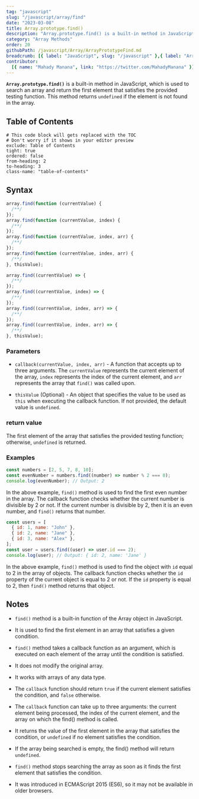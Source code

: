 ```yaml
---
tag: "javascript"
slug: "/javascript/array/find"
date: "2023-03-08"
title: Array.prototype.find()
description: "Array.prototype.find() is a built-in method in JavaScript, which is used to search an array and return the first element that satisfies the provided testing function."
category: "Array Methods"
order: 20
githubPath: /javascript/Array/ArrayPrototypeFind.md
breadcrumb: [{ label: "JavaScript", slug: "/javascript" },{ label: "Array Methods", slug: "/javascript/array" }]
contributor:
  [{ name: "Mahady Manana", link: "https://twitter.com/MahadyManana" }]
---
```


**`Array.prototype.find()`** is a built-in method in JavaScript, which is used to search an array and return the first element that satisfies the provided testing function. This method returns `undefined` if the element is not found in the array.

## Table of Contents

```toc
# This code block will gets replaced with the TOC
# Don't worry if it shows in your editor preview
exclude: Table of Contents
tight: true
ordered: false
from-heading: 2
to-heading: 3
class-name: "table-of-contents"
```

## Syntax

```javascript
array.find(function (currentValue) {
  /**/
});
array.find(function (currentValue, index) {
  /**/
});
array.find(function (currentValue, index, arr) {
  /**/
});
array.find(function (currentValue, index, arr) {
  /**/
}, thisValue);

array.find((currentValue) => {
  /**/
});
array.find((currentValue, index) => {
  /**/
});
array.find((currentValue, index, arr) => {
  /**/
});
array.find((currentValue, index, arr) => {
  /**/
}, thisValue);
```

### Parameters

- `callback(currentValue, index, arr)` - A function that accepts up to three arguments. The `currentValue` represents the current element of the array, `index` represents the index of the current element, and `arr` represents the array that `find()` was called upon.

- `thisValue` (Optional) - An object that specifies the value to be used as `this` when executing the callback function. If not provided, the default value is `undefined`.

### return value

The first element of the array that satisfies the provided testing function; otherwise, `undefined` is returned.

### Examples

```javascript
const numbers = [2, 5, 7, 8, 10];
const evenNumber = numbers.find((number) => number % 2 === 0);
console.log(evenNumber); // Output: 2
```

In the above example, `find()` method is used to find the first even number in the array. The callback function checks whether the current number is divisible by 2 or not. If the current number is divisible by 2, then it is an even number, and `find()` returns that number.

```js
const users = [
  { id: 1, name: "John" },
  { id: 2, name: "Jane" },
  { id: 3, name: "Alex" },
];
const user = users.find((user) => user.id === 2);
console.log(user); // Output: { id: 2, name: 'Jane' }
```

In the above example, `find()` method is used to find the object with `id` equal to 2 in the array of objects. The callback function checks whether the `id` property of the current object is equal to 2 or not. If the `id` property is equal to 2, then `find()` method returns that object.

## Notes

- `find()` method is a built-in function of the Array object in JavaScript.

- It is used to find the first element in an array that satisfies a given condition.

- `find()` method takes a callback function as an argument, which is executed on each element of the array until the condition is satisfied.

- It does not modify the original array.

- It works with arrays of any data type.

- The `callback` function should return `true` if the current element satisfies the condition, and `false` otherwise.

- The `callback` function can take up to three arguments: the current element being processed, the index of the current element, and the array on which the find() method is called.

- It returns the value of the first element in the array that satisfies the condition, or `undefined` if no element satisfies the condition.

- If the array being searched is empty, the find() method will return `undefined`.

- `find()` method stops searching the array as soon as it finds the first element that satisfies the condition.

- It was introduced in ECMAScript 2015 (ES6), so it may not be available in older browsers.
